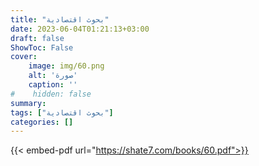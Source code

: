 ```yaml
---
title: "بحوث اقتصادية"
date: 2023-06-04T01:21:13+03:00
draft: false
ShowToc: False
cover:
    image: img/60.png
    alt: 'صورة'
    caption: ''
#    hidden: false
summary: 
tags: ["بحوث اقتصادية"]
categories: []
---
```

{{< embed-pdf url="https://shate7.com/books/60.pdf">}}


